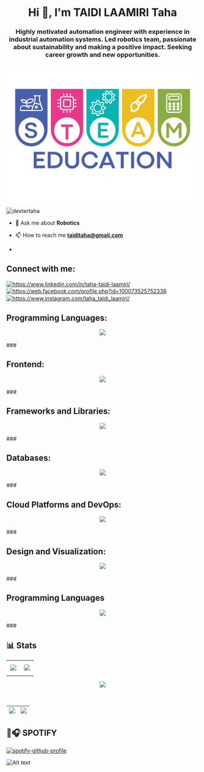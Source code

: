 <h1 align="center">Hi 👋, I'm TAIDI LAAMIRI Taha</h1>
<h3 align="center">Highly motivated automation engineer with experience in industrial automation systems. Led robotics team, passionate about sustainability and making a positive impact. Seeking career growth and new opportunities.</h3>
<p align="center"><img width="600" src="https://github.com/DexterTaha/DexterTaha/blob/main/Image/Ajouter%20un%20titre%20(3).png"></p>

<p align="left"> <img src="https://komarev.com/ghpvc/?username=dextertaha&label=Profile%20views&color=0e75b6&style=flat" alt="dextertaha" /> </p>

- 💬 Ask me about **Robotics**

- 📫 How to reach me **taiditaha@gmail.com**
- 
###
<h2 align="left">Connect with me:</h2>


<p align="left">
<a href="https://linkedin.com/in/https://www.linkedin.com/in/taha-taidi-laamiri/" target="blank"><img align="center" src="https://raw.githubusercontent.com/rahuldkjain/github-profile-readme-generator/master/src/images/icons/Social/linked-in-alt.svg" alt="https://www.linkedin.com/in/taha-taidi-laamiri/" height="30" width="40" /></a>
<a href="https://fb.com/https://web.facebook.com/profile.php?id=100073525752338" target="blank"><img align="center" src="https://raw.githubusercontent.com/rahuldkjain/github-profile-readme-generator/master/src/images/icons/Social/facebook.svg" alt="https://web.facebook.com/profile.php?id=100073525752338" height="30" width="40" /></a>
<a href="https://instagram.com/https://www.instagram.com/taha_taidi_laamiri/" target="blank"><img align="center" src="https://raw.githubusercontent.com/rahuldkjain/github-profile-readme-generator/master/src/images/icons/Social/instagram.svg" alt="https://www.instagram.com/taha_taidi_laamiri/" height="30" width="40" /></a>
</p>



###
<h2 align="left">Programming Languages:</h2>


<p align="center">
  <a href="https://skillicons.dev">
    <img src="https://skillicons.dev/icons?i=c,cpp,python,java,micropython,assembly" />
  </a>
</p>
###
<h2 align="left">Frontend:</h2>


<p align="center">
  <a href="https://skillicons.dev">
    <img src="https://skillicons.dev/icons?i=html,css,js,scss" />
  </a>
</p>
###
<h2 align="left">Frameworks and Libraries:</h2>


<p align="center">
  <a href="https://skillicons.dev">
    <img src="https://skillicons.dev/icons?i=react,vue,bootstrap" />
  </a>
</p>
###
<h2 align="left">Databases:</h2>


<p align="center">
  <a href="https://skillicons.dev">
    <img src="https://skillicons.dev/icons?i=mysql,firebase" />
  </a>
</p>
###
<h2 align="left">Cloud Platforms and DevOps:</h2>


<p align="center">
  <a href="https://skillicons.dev">
    <img src="https://skillicons.dev/icons?i=docker,kubernetes,git,github" />
  </a>
</p>
###
<h2 align="left">Design and Visualization:</h2>


<p align="center">
  <a href="https://skillicons.dev">
    <img src="https://skillicons.dev/icons?i=figma,ai,ae,ps,pr" />
  </a>
</p>
###
<h2 align="left">Programming Languages</h2>


<p align="center">
  <a href="https://skillicons.dev">
    <img src="https://skillicons.dev/icons?i=c,c++,python,micropython,java,assembly" />
  </a>
</p>
###
<h2 align="left">📊 Stats</h2>


<table style="width: 100%; text-align: center; border: none;">
  <tr>
    <td style="width: 50%; padding: 10px;">
      <img src="https://github-profile-summary-cards.vercel.app/api/cards/profile-details?username=DexterTaha&theme=dark" style="height: 150px;" />
    </td>
    <td style="width: 50%; padding: 10px;">
      <img src="https://github-readme-stats.vercel.app/api/top-langs?username=DexterTaha&show_icons=true&locale=en&layout=compact&theme=github_dark" style="height: 150px;" />
    </td>
  </tr>
</table>

<p align="center">
  <img src="https://github-profile-trophy.vercel.app/?username=DexterTaha&row=1&theme=dark" style="height: 150px;" />

</p>

<br>

| ![](https://github-readme-stats.vercel.app/api?username=DexterTaha&show_icons=true&locale=en&theme=dark) | ![](https://github-readme-streak-stats.herokuapp.com/?user=DexterTaha&theme=dark) |
|-|-|

###
<h2 align="left">🎵🎧 SPOTIFY</h2>

<p align="center">
  
[![spotify-github-profile](https://spotify-github-profile.kittinanx.com/api/view?uid=yywitii045df074e7azo4369s&cover_image=true&theme=novatorem&show_offline=false&background_color=121212&interchange=false&bar_color=53b14f&bar_color_cover=false)](https://github.com/kittinan/spotify-github-profile)

![Alt text](https://spotify-recently-played-readme.vercel.app/api?user=yywitii045df074e7azo4369s&unique={true|1|on|yes})
</p>
